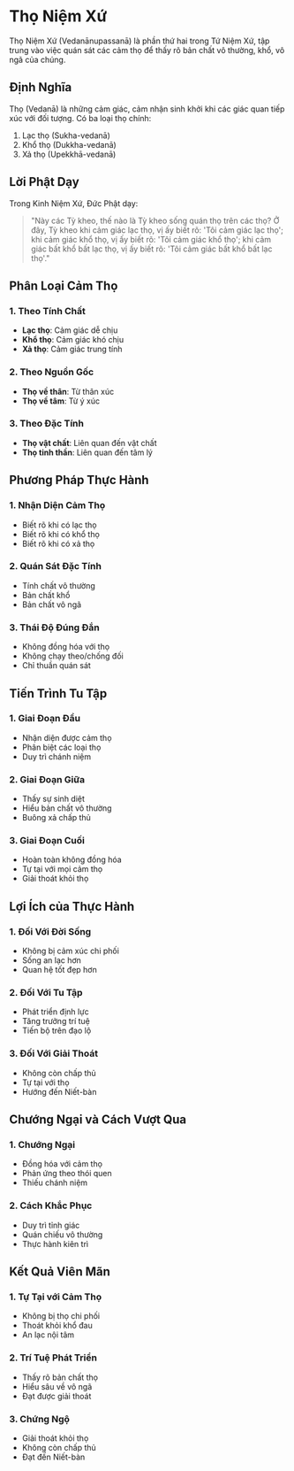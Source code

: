 # Thọ Niệm Xứ

Thọ Niệm Xứ (Vedanānupassanā) là phần thứ hai trong Tứ Niệm Xứ, tập trung vào việc quán sát các cảm thọ để thấy rõ bản chất vô thường, khổ, vô ngã của chúng.

## Định Nghĩa

Thọ (Vedanā) là những cảm giác, cảm nhận sinh khởi khi các giác quan tiếp xúc với đối tượng. Có ba loại thọ chính:
1. Lạc thọ (Sukha-vedanā)
2. Khổ thọ (Dukkha-vedanā)
3. Xả thọ (Upekkhā-vedanā)

## Lời Phật Dạy

Trong Kinh Niệm Xứ, Đức Phật dạy:

> "Này các Tỳ kheo, thế nào là Tỳ kheo sống quán thọ trên các thọ? Ở đây, Tỳ kheo khi cảm giác lạc thọ, vị ấy biết rõ: 'Tôi cảm giác lạc thọ'; khi cảm giác khổ thọ, vị ấy biết rõ: 'Tôi cảm giác khổ thọ'; khi cảm giác bất khổ bất lạc thọ, vị ấy biết rõ: 'Tôi cảm giác bất khổ bất lạc thọ'."

## Phân Loại Cảm Thọ

### 1. Theo Tính Chất
- **Lạc thọ**: Cảm giác dễ chịu
- **Khổ thọ**: Cảm giác khó chịu
- **Xả thọ**: Cảm giác trung tính

### 2. Theo Nguồn Gốc
- **Thọ về thân**: Từ thân xúc
- **Thọ về tâm**: Từ ý xúc

### 3. Theo Đặc Tính
- **Thọ vật chất**: Liên quan đến vật chất
- **Thọ tinh thần**: Liên quan đến tâm lý

## Phương Pháp Thực Hành

### 1. Nhận Diện Cảm Thọ
- Biết rõ khi có lạc thọ
- Biết rõ khi có khổ thọ
- Biết rõ khi có xả thọ

### 2. Quán Sát Đặc Tính
- Tính chất vô thường
- Bản chất khổ
- Bản chất vô ngã

### 3. Thái Độ Đúng Đắn
- Không đồng hóa với thọ
- Không chạy theo/chống đối
- Chỉ thuần quán sát

## Tiến Trình Tu Tập

### 1. Giai Đoạn Đầu
- Nhận diện được cảm thọ
- Phân biệt các loại thọ
- Duy trì chánh niệm

### 2. Giai Đoạn Giữa
- Thấy sự sinh diệt
- Hiểu bản chất vô thường
- Buông xả chấp thủ

### 3. Giai Đoạn Cuối
- Hoàn toàn không đồng hóa
- Tự tại với mọi cảm thọ
- Giải thoát khỏi thọ

## Lợi Ích của Thực Hành

### 1. Đối Với Đời Sống
- Không bị cảm xúc chi phối
- Sống an lạc hơn
- Quan hệ tốt đẹp hơn

### 2. Đối Với Tu Tập
- Phát triển định lực
- Tăng trưởng trí tuệ
- Tiến bộ trên đạo lộ

### 3. Đối Với Giải Thoát
- Không còn chấp thủ
- Tự tại với thọ
- Hướng đến Niết-bàn

## Chướng Ngại và Cách Vượt Qua

### 1. Chướng Ngại
- Đồng hóa với cảm thọ
- Phản ứng theo thói quen
- Thiếu chánh niệm

### 2. Cách Khắc Phục
- Duy trì tỉnh giác
- Quán chiếu vô thường
- Thực hành kiên trì

## Kết Quả Viên Mãn

### 1. Tự Tại với Cảm Thọ
- Không bị thọ chi phối
- Thoát khỏi khổ đau
- An lạc nội tâm

### 2. Trí Tuệ Phát Triển
- Thấy rõ bản chất thọ
- Hiểu sâu về vô ngã
- Đạt được giải thoát

### 3. Chứng Ngộ
- Giải thoát khỏi thọ
- Không còn chấp thủ
- Đạt đến Niết-bàn
